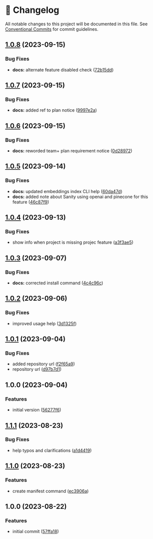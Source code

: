 <!-- markdownlint-disable --><!-- textlint-disable -->

# 📓 Changelog

All notable changes to this project will be documented in this file. See
[Conventional Commits](https://conventionalcommits.org) for commit guidelines.

## [1.0.8](https://github.com/sanity-io/embeddings-index-cli/compare/v1.0.7...v1.0.8) (2023-09-15)

### Bug Fixes

- **docs:** alternate feature disabled check ([72b15dd](https://github.com/sanity-io/embeddings-index-cli/commit/72b15dd82a92940c0c5544066ddb9f4c65775c9f))

## [1.0.7](https://github.com/sanity-io/embeddings-index-cli/compare/v1.0.6...v1.0.7) (2023-09-15)

### Bug Fixes

- **docs:** added ref to plan notice ([9997e2a](https://github.com/sanity-io/embeddings-index-cli/commit/9997e2a11d46bcf7ad8bf77eaf4dcb275e318fcd))

## [1.0.6](https://github.com/sanity-io/embeddings-index-cli/compare/v1.0.5...v1.0.6) (2023-09-15)

### Bug Fixes

- **docs:** reworded team+ plan requirement notice ([0d28972](https://github.com/sanity-io/embeddings-index-cli/commit/0d289726db4fc5e452d6d94af3617f829c358d8f))

## [1.0.5](https://github.com/sanity-io/embeddings-index-cli/compare/v1.0.4...v1.0.5) (2023-09-14)

### Bug Fixes

- **docs:** updated embeddings index CLI help ([60da47d](https://github.com/sanity-io/embeddings-index-cli/commit/60da47dd4121d9f4010f770475c961b07eec156c))
- **docs:** added note about Sanity using openai and pinecone for this feature ([46c87f9](https://github.com/sanity-io/embeddings-index-cli/commit/46c87f9091002fc77c93bf4d43b08d48d5a321ca))

## [1.0.4](https://github.com/sanity-io/embeddings-index-cli/compare/v1.0.3...v1.0.4) (2023-09-13)

### Bug Fixes

- show info when project is missing projec feature ([a3f3ae5](https://github.com/sanity-io/embeddings-index-cli/commit/a3f3ae57b8d438218d2a1beed10139d52bfe2c2b))

## [1.0.3](https://github.com/sanity-io/embeddings-index-cli/compare/v1.0.2...v1.0.3) (2023-09-07)

### Bug Fixes

- **docs:** corrected install command ([4c4c96c](https://github.com/sanity-io/embeddings-index-cli/commit/4c4c96ccd62a7e78a9ef24d2171653e5d1df9305))

## [1.0.2](https://github.com/sanity-io/embeddings-index-cli/compare/v1.0.1...v1.0.2) (2023-09-06)

### Bug Fixes

- improved usage help ([3d1325f](https://github.com/sanity-io/embeddings-index-cli/commit/3d1325fee927ba248dff92cee109a5388731aec1))

## [1.0.1](https://github.com/sanity-io/embeddings-index-cli/compare/v1.0.0...v1.0.1) (2023-09-04)

### Bug Fixes

- added repository url ([f2f65a9](https://github.com/sanity-io/embeddings-index-cli/commit/f2f65a9ff6ac08c51a77ef84aef06498dce7c2f4))
- repository url ([d97b7d1](https://github.com/sanity-io/embeddings-index-cli/commit/d97b7d116ee123eeda0d3f8f045006deac70caef))

## 1.0.0 (2023-09-04)

### Features

- initial version ([56277f6](https://github.com/sanity-io/embeddings-index-cli/commit/56277f6de1bf7b14eb7c7c09abf5724cf25b6ed9))

## [1.1.1](https://github.com/sanity-io/embeddings-cli/compare/v1.1.0...v1.1.1) (2023-08-23)

### Bug Fixes

- help typos and clarifications ([a1d4419](https://github.com/sanity-io/embeddings-cli/commit/a1d4419d4d8136ba2629008e8332b535b0eacaa3))

## [1.1.0](https://github.com/sanity-io/embeddings-cli/compare/v1.0.0...v1.1.0) (2023-08-23)

### Features

- create manifest command ([ec3906a](https://github.com/sanity-io/embeddings-cli/commit/ec3906acebf67748956694aeb304dd331b47e001))

## 1.0.0 (2023-08-22)

### Features

- initial commit ([57ffa18](https://github.com/sanity-io/embeddings-cli/commit/57ffa18d098dfaf2e9beae7393787e63d76b1ff2))
